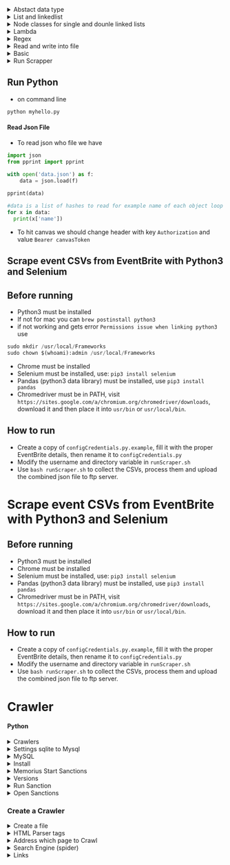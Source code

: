 

<details>
    <summary> Abstact data type </summary>
    
* Abstract Data types ADTs means what kind of data a data structure can hold and what operations are allowed on that data.
* You may create a new ADT and define them or you can use already defined ADTs like linked list. 
* difference between ADT and data structure? Abstract Data Types express ideas about a collection of data. Data Structures implement those ideas using code.
</details>    

<details> 
    <summary> List and linkedlist</summary>

* Python list can contains different types of values
```python
a = [1, true. "amir", 43]
```
* Python uses  `dynamic array` to save data. Dynamic array uses contiguous chunk of memory to store data and save each item in its own slot and index counts from 0. So in Dynamic array we can access directly to memory located the item using an integer as its address. 
* in contrast `Linkedlist` has only a pointer to another node in memory.
* `linkedlist` has `head` to show the entry point. `Head` is just a reference and is not a seperate node and End of linkedlist is a node which points to `none`
* If head referecnce to `none` means empty linkedlist
* Linked lists are recursive DTS because each node points to another collection of nodes
#### When to Use Linked List
* When we want to insert items "in between" other items
* Collection size is unknown
* no need random access
* no concern about memory usage
</details>
<details>
    <summary> Node classes for single and dounle linked lists</summary>
    
*  A node class needs a data and put to none at first we create
```python
class SLLNode:
    def __init__(self, data):
        self.data = data
        self.next = None

     # this method returns a readable anyobjest we have. It returns as string format our self.data
    def __repr__(self):
        return "SLLNode object: data={}".format(self.data)

    def get_data(self):
        """Return the self.data attribute."""
        return self.data

    def set_data(self, new_data):
        """Replace the existing value of the self.data attribute with new_data
        parameter."""
        self.data = new_data

    def get_next(self):  
        """Return the self.next attribute"""
        return self.next

    def set_next(self, new_next):
        """Replace the existing value of the self.next attribute with new_next"""
        self.next = new_next

```
* To run this command you can use `python3 -i filename.py` command then
```python
node = SLLNode('apple')
node.get_data()
node.set_data(7)
node2 = SLLNode(9)
node.set_next(node2)
node.get_next()  // return none
```
#### Double LinkedList 
* To have double linked list to traverse the list in both ways
```python
class DLLNode:

    def __init__(self, data):
        self.data = data
        self.next = None
        self.previous = None

    def __repr__(self):
        return "SLLNode object: data={}".format(self.data)

    def get_data(self):
        """Return the self.data attribute."""
        return self.data

    def set_data(self, new_data):
        """Replace the existing value of the self.data attribute with new_data
        parameter."""
        self.data = new_data

    def get_next(self):
        """Return the self.next attribute"""
        return self.next

    def set_next(self, new_next):
        """Replace the existing value of the self.next attribute with new_next
        parameter."""
        self.next = new_next

    def get_previous(self):
        """Return the self.previous attribute"""
        return self.previous

    def set_previous(self, new_previous):
        """Replace the existing value of the self.previous attribute with
        new_previous parameter."""
        self.previous = new_previous
```
</details>

<details>
    <summary> Lambda </summary>

* Lambda is anonymouse functions like
```python
sum = lambda a, b, c: a + b + c
sum(1,2,3) #return 6
```
*  Lambda can be used inside lists and dictionaries
* Lambda is used with Map, filter and seduce. Filter is use to filterout the inputrs and seduce use to travers through inputs.
A good [resource](https://www.python-course.eu/python3_lambda.php)
```python
>>> even_numbers = list(filter(lambda x: x % 2 == 0, fibonacci))
>>> print(even_numbers)
[0, 2, 8, 34]

>>> import functools
>>> functools.reduce(lambda x,y: x+y, [47,11,42,13])
113
```
* If condition inside lambda:
```python
lambda x: x*x if (x>0)

```
</details>
<details>
    <summary> Regex </summary>
   
* Using regex [online](https://regex101.com)
```python
import re
re.search('/W','amir nabaei@vfd') # returns not charactors
re.search('[a-zA-Z0-9]','amir nabaei@vfd') # retun only numbers and charactors 
bool(re.search('[!@#$%^&*(),.?":{}|<>]','amir nabaei@vfd'))   #check for special charactors
/^([a-z0-9]{5,})$/.test('abc12');   // true
```
</details>
  
<details>
    <summary> Read and write into file </summary>
    
```python
# creating an empty list 
lst = [] 
  
# number of elemetns as input 
n = int(input("Enter number of elements : ")) 
  
# iterating till the range 
for i in range(0, n): 
    ele = int(input()) 
  
    lst.append(ele) # adding the element 
      
print(lst) 
```
* READ inputs in a line 
```python
# number of elements 
n = int(input("Enter number of elements : ")) 
  
# Below line read inputs from user using map() function  
a = list(map(int,input("\nEnter the numbers : ").strip().split()))[:n] 
  
print("\nList is - ", a) 
```
* Read unlimited inputs into array of unknown size
```python
  lst=list(map(int,input().split()))
```
* Write a program that adds two numbers and print the result out 

```
// inputs
3
1 5
3 10
999 -34343
// outputs
6
13
-33344
```
```python
n = int(raw_input())
for _ in xrange(n):
    a, b = map(int, raw_input().strip().split())
    print a + b
```
</details>
<details> 
    <summary> Basic </summary> 

#### Arrays
* To creaet array of a fixed size we can have
```python
>> lst = [None] * 5
>> [None, None, None, None, None]
>> aa = [[0,0]]*2
>> [[0, 0], [0, 0]]
>>  [[0] * (2)] * (2)
>> same result as above
To update an 2d array or matrix
aa[1] = [4,5]    # would update row 2 
aa[1][2] = 4 # does not do what you really expect! 
```
#### Map & Lambda
* Map is a function run on a list as 
```python
r = map(func, seq)
```
* For example
```python
temperatures = (36.5, 37, 37.5, 38, 39)

def celsius(T):
      return (float(5)/9)*(T-32)
      
c = list(map(celsius,temperatures))
```
#### Lambda 
* lambda is an anonymouse function in javascript
* Same map written with lambda
```python
temperatures = (36.5, 37, 37.5, 38, 39)
f = list(map(lambda x: (float(5)/9)*(x-32),temperatures)) 
```
* Also map can go through more than one list as [here](https://www.python-course.eu/python3_lambda.php)

```python
#print in same line
for i in range(len(a)):
    print( a[i], end =" ")

x,y = 10,100
print(x,y)
print("ssa"+str(12)) // convert int to string

// globale variable
globale f // make a variable global even inside a child function
del f     // undefined a variable 

// bitwise 
y = 0x0a
x = 0x02
z = x & y # means binary action
print(f' x as hexa with 2 character is {x:02x} and as binary with 8 charactor is {x:08b}') 
```
*
```python
lst = [('candy','30','100'), ('apple','10','200'), ('baby','20','300')]
lst.sort(key=lambda x:x[1])
print(lst)   
```
#### Functions
```python
def ome(arg1, arg2=1):   //with default value
    print("aa")
    return arg1
ome(1,2)

// function with variable number of args
def me(*args):
    result = 0
    for x in args:
        result += x
    return result

print(me(1,2,3,4)) 
```
#### Conditional
```python
  x,y = 10, 100
    if(x<y):
        print(x,y)
    elif (x>y):
        print(x,y)
    else:
        print(x,y)
/// 
st = "x is bigger than y" if(x>y) else "y is bigger"
```
#### Loops
```python
   while(x<5):
        print(x)
        x +=1
     // for loops 2..4   
    for x in range(2,5):
        print(x)
     games = ["aaa","bbb","ccc","ddd","eee","ffff","ggg"]
     print(games[1])
     print(games[1:6:2])  #print from 1 to 4 indexs as "bbb" "ddd" "ffff"
     i = games.index("aaa") # return 0
     games.append("rrr")    # add to the end
     games.insert(0,"vvv")  # add to index 0
     games.remove("aaa")
     games.pop() # remove from end of the list
     del games(2)
     print(', '.join(games)) #add , between members in array
     len(games)   # size of array
/// Skip the rest of the loop or break
       for x in range(1,10):
        if(x%2 == 0): continue
        print(x)  #prints odd numbers
        
        for x in range(1,10):
        if(x > 4): break
        print(x)  #only 1,2,3 and stop
        
/// geting index and values
     days = ["1","a","sd"]
     for i,d in enumerate(days):
         print(i,d)
```
* Hashes
```python
   hashes = {'a':1, 'b':2, 'c':3, 'd':4}
        hash2 = dict(a=1, b=2, c=3, d=4)
        for k,v in hash2.items():
            print(f'{k}, {v}')
         for k in hash2.keys(): print(k)
         for v in hash2.values(): print(v)
         hash2['f']=5 #assign new value
```
#### Classes
```python
class myclass():
    def method1(self):
        print("mehtod 1")

    def method2(self,somthing):
        print(somthing)

c = myclass()  // create object of the class 
c.method1()    // self refers to current object and never calls
c.method2("sss")

// inherite classes 
class second(myclass): 
      def somemethod(self):
          myclass.method1(self)
          print("done!")
          
```
</details>    

<details> 
    <summary> Run Scrapper </summary> 

* Creaet `configCredentials.py` from `configCredentialsExample.py` providing username and passwords for eventbrite
* change username to `username=anabaei` at `runScraper.sh` then run
```javacript
bash runScraper.sh
```

</details> 

## Run Python 

* on command line 
```python
python myhello.py
```
#### Read Json File
* To read json who file we have
```python
import json 
from pprint import pprint

with open('data.json') as f:
    data = json.load(f)
    
pprint(data)
```
```python
#data is a list of hashes to read for example name of each object loop through as
for x in data:
  print(x['name'])
```
* To hit canvas we should change header with key `Authorization` and value `Bearer canvasToken`

## Scrape event CSVs from EventBrite with Python3 and Selenium

## Before running
- Python3 must be installed
- If not for mac you can `brew postinstall python3`
- if not working and gets error `Permissions issue when linking python3` use
```python
sudo mkdir /usr/local/Frameworks
sudo chown $(whoami):admin /usr/local/Frameworks
```
- Chrome must be installed
- Selenium must be installed, use: `pip3 install selenium`
- Pandas (python3 data library) must be installed, use `pip3 install pandas`
- Chromedriver must be in PATH, visit `https://sites.google.com/a/chromium.org/chromedriver/downloads`, download it and then place it into `usr/bin` or `usr/local/bin`.

## How to run
- Create a copy of `configCredentials.py.example`, fill it with the proper EventBrite details, then rename it to `configCredentials.py`
- Modify the username and directory variable in `runScraper.sh`
- Use `bash runScraper.sh` to collect the CSVs, process them and upload the combined json file to ftp server.

# Scrape event CSVs from EventBrite with Python3 and Selenium

## Before running
- Python3 must be installed
- Chrome must be installed
- Selenium must be installed, use: `pip3 install selenium`
- Pandas (python3 data library) must be installed, use `pip3 install pandas`
- Chromedriver must be in PATH, visit `https://sites.google.com/a/chromium.org/chromedriver/downloads`, download it and then place it into `usr/bin` or `usr/local/bin`.

## How to run
- Create a copy of `configCredentials.py.example`, fill it with the proper EventBrite details, then rename it to `configCredentials.py`
- Modify the username and directory variable in `runScraper.sh`
- Use `bash runScraper.sh` to collect the CSVs, process them and upload the combined json file to ftp server.

# Crawler
#### Python

<details>
      <summary> Crawlers </summary>

* Speed up crawling [link](https://stackoverflow.com/questions/8888454/where-to-store-web-crawler-data)
* Crawlers
```python

```
</details>

<details>
      <summary> Settings sqlite to Mysql </summary>


* To change from sqlite to mysql got to `/user/local/lib/python3.7/site-packages/memorious-0.7.20-py3.7.egg/memorious/settings.py`

```python
#DATASTORE_FILE = os.path.join(BASE_PATH, 'datastore.sqlite3')
#DATASTORE_URI = env('DATASTORE_URI', 'sqlite:///%s' % 'datastore.sqlite3')
to 
DATASTORE_URI = env('DATASTORE_URI', 'mysql+pymysql://root:password@localhost/aml')
```
where root is our username and password is our password and aml is our database name
* Common Error install pymsql for the specific version of python as well
```python
pip install pymysql   // if you use python2
pip3 install pymysql  //if you use python3
```
* Notice: in order to know which python are you  when run `memorious run crawl` it shows on top 
* `gb_coh_disqualified` gave error

</details>

<details>
      <summary> MySQL </summary>

* Show all attributes from a table
```mysql
SHOW COLUMNS FROM table_name;
OR 
Describe table;
```
* display attributes from tables
```mysql
select id from table_name;
show tables;
```
</details>

<details>
      <summary> Install </summary>

* Use this [link](https://www.slothparadise.com/how-to-install-django-on-mac/)
```java
brew install python3
```
* If error happen
```java
sudo chown -R $(whoami) $(brew --prefix)/*
sudo install -d -o $(whoami) -g admin /usr/local/Frameworks
```

```java
python3
sudo easy_install pip
sudo pip install virtualenv
virtualenv thanos
```
* Then track to it
```java
cd thanos
sudo pip install Django
```
* If error happen
```java
curl https://bootstrap.pypa.io/get-pip.py | python
pip install --upgrade setuptools
```
* Create Project Blog use [this](https://www.youtube.com/watch?v=pjkZCQTfneQ) 
```java
django-admin.py startproject blog
cd blog 
python manage.py runserver
```
Then check the port 8000 as `http://127.0.0.1:8000`

</details>

<details>
      <summary> Memorius  Start Sanctions</summary>
 
* Git clone from [here](https://github.com/alephdata/memorious) 
* Then make sure the version of python u are using and then if you want use mysql change this
```java
`/user/local/lib/python3.7/site-packages/memorious-0.7.20-py3.7.egg/memorious/settings.py`
```
as when `aml` is our database name and root and passwords are user and password for mysql
```java
DATASTORE_URI = env('DATASTORE_URI', 'mysql+pymysql://root:password@localhost/aml')
```
* now it is ready to run it as 
* A [link](https://github.com/alephdata/memorious)
```python
memorious list
memorious run crawl_name
```
</details>

<details>
      <summary> Versions </summary>
      
  * To find a file in command line
  ```java
  sudo find . -name "SQLALCHEMY_DATABASE_URI"
  ```
  * Change version got to ~/.bash_profile and edit it as 
  ```java
    alias python='python2'
  ```
  </details>  
  
  <details>
      <summary> Run Sanction </summary>
 
 * First make sure that you using python 3 
```java
/// rm if python2 
$ brew rm python 
$ rm -rf /usr/local/opt/python
$ brew prune 
$ brew install python3
```
 * 
```java   
  python setup.py --help-commands
  python setup.py build
  python setup.py install
  memorious list
  memorious run crawler_name
```  
   </details>  
   <details>
      <summary> Open Sanctions </summary>
   
   * [open sanctions](https://github.com/alephdata/opensanctions)
   * After cloning 
 ```python
 python3 setup.py --help-commands
 ```
   </details>
   
### Create a Crawler 

<details>
      <summary> Create a file </summary>
      
* followed [this](https://www.youtube.com/watch?v=Eis9vu4XiNI)      
```python      
import os
def create_project_dir(directory):
    if not os.path.exists(directory):
       print('Creating Project'+ directory)
       os.makedirs(directory)
       
create_project_dir('thenewboston2')       
```
</details>

<details>
      <summary> HTML Parser tags </summary>
     
* Html parser allows to read pages as here. It is go through the feed and everytime saw a tag it prints it out!
* Remember it is python 3
```python
from html.parser import HTMLParser
from urllib import parse 
class LinkFinder(HTMLParser):

    def __init__(self):
         super().__init__() 
 
    def error(self, message):
        pass
   

    def handle_starttag(self, tag, attrs):
        print(tag)


finder = LinkFinder()
finder.feed(
    '<html><head> aaaaa </head><body>bbbb <h1>hhh 111</h1></body></html>'
)
```
</details> 

<details>
      <summary> Address which page to Crawl </summary>
      
* Queue keeps all hyper links inside page 
```python
def create_data_files(project_name, base_url):
    queue = project_name + '/queue.txt'
    crawled = project_name + '/crawled.txt'
    if not os.path.isfile(queue): 
           write_file(queue, base_url)
    if not os.path.isfile(crawled): 
           write_file(crawled, '')

## Create a new file
def write_file(path, data):
    f = open(path, 'w')
    f.write(data)
    f.close()
 
Then to call it we have 
create_data_files(
  'thenewboston', 'https://eli17.herokuapp.com/'     
)
```
</details>
 <details>
      <summary> Search Engine (spider) </summary>

* 
</details>     


 <details>
      <summary> Links </summary>
      
  * [SQLAlchemy](https://github.com/zzzeek/sqlalchemy)
  * [MySQL DBAPI](https://docs.sqlalchemy.org/en/latest/dialects/mysql.html#module-sqlalchemy.dialects.mysql.mysqldb)
  * [build crawler](https://memorious.readthedocs.io/en/latest/buildingcrawler.html)

</details>


